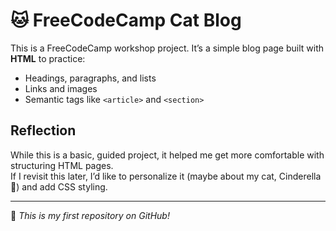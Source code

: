 # 🐱 FreeCodeCamp Cat Blog  

This is a FreeCodeCamp workshop project. It’s a simple blog page built with **HTML** to practice:  
- Headings, paragraphs, and lists  
- Links and images  
- Semantic tags like `<article>` and `<section>`  

## Reflection  
While this is a basic, guided project, it helped me get more comfortable with structuring HTML pages.  
If I revisit this later, I’d like to personalize it (maybe about my cat, Cinderella 🐾) and add CSS styling.  

---
🙌 *This is my first repository on GitHub!*
